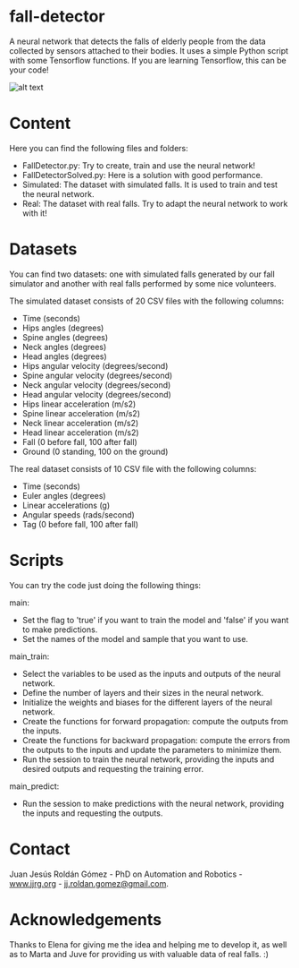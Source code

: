 # fall-detector
A neural network that detects the falls of elderly people from the data collected by sensors attached to their bodies. It uses a simple Python script with some Tensorflow functions. If you are learning Tensorflow, this can be your code!

![alt text](https://github.com/jjroldangomez/fall-detector/blob/master/FallDetector.png)

# Content
Here you can find the following files and folders:
- FallDetector.py: Try to create, train and use the neural network!
- FallDetectorSolved.py: Here is a solution with good performance.
- Simulated: The dataset with simulated falls. It is used to train and test the neural network.
- Real: The dataset with real falls. Try to adapt the neural network to work with it!

# Datasets
You can find two datasets: one with simulated falls generated by our fall simulator and another with real falls performed by some nice volunteers.

The simulated dataset consists of 20 CSV files with the following columns:
- Time (seconds)
- Hips angles (degrees)
- Spine angles (degrees)
- Neck angles (degrees)
- Head angles (degrees)
- Hips angular velocity (degrees/second)
- Spine angular velocity (degrees/second)
- Neck angular velocity (degrees/second)
- Head angular velocity (degrees/second)
- Hips linear acceleration (m/s2)
- Spine linear acceleration (m/s2)
- Neck linear acceleration (m/s2)
- Head linear acceleration (m/s2)
- Fall (0 before fall, 100 after fall)
- Ground (0 standing, 100 on the ground)

The real dataset consists of 10 CSV file with the following columns:
- Time (seconds)
- Euler angles (degrees)
- Linear accelerations (g)
- Angular speeds (rads/second)
- Tag (0 before fall, 100 after fall)

# Scripts
You can try the code just doing the following things:

main: 
- Set the flag to 'true' if you want to train the model and 'false' if you want to make predictions.
- Set the names of the model and sample that you want to use.

main_train:
- Select the variables to be used as the inputs and outputs of the neural network.
- Define the number of layers and their sizes in the neural network.
- Initialize the weights and biases for the different layers of the neural network.
- Create the functions for forward propagation: compute the outputs from the inputs.
- Create the functions for backward propagation: compute the errors from the outputs to the inputs and update the parameters to minimize them.
- Run the session to train the neural network, providing the inputs and desired outputs and requesting the training error.

main_predict:
- Run the session to make predictions with the neural network, providing the inputs and requesting the outputs.

# Contact
Juan Jesús Roldán Gómez - PhD on Automation and Robotics - www.jjrg.org - jj.roldan.gomez@gmail.com.

# Acknowledgements
Thanks to Elena for giving me the idea and helping me to develop it, as well as to Marta and Juve for providing us with valuable data of real falls. :)
